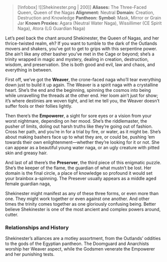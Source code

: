 > [!infobox]
> ![[Shekinester.png | 200]]
>  **Aliases:** The Three-Faced Queen, Queen of the Nagas
> **Alignment:** Neutral
> **Domain:** Creation, Destruction and Knowledge
> **Pantheon:** 
> **Symbol:** Mask, Mirror or Grain Jar
> **Known Proxies:** Agara (Neutral Water Naga), Wissillimer (CE Spirit Naga), Atora (LG Guardian Naga)

Let’s peel back the chant around Shekinester, the Queen of Nagas, and her thrice-twisted realm, eh? If you want to tumble to the dark of the Outlands movers and shakers, you’ve got to get to grips with this serpentine power. She ain’t like any other basher you’ve met in the Cage or beyond; she’s a trinity wrapped in magic and mystery, dealing in creation, destruction, wisdom, and preservation. She is both good and evil, law and chaos, and everything in between.

First off, we’ve got the **Weaver**, the crone-faced naga who’ll tear everything down just to build it up again. The Weaver is a spirit naga with a crystalline heart. She’s the end and the beginning, spinning the cosmos into being while unravelling the threads at the other end. Her loom ain’t just for show; it’s where destinies are woven tight, and let me tell you, the Weaver doesn’t suffer fools or their follies lightly.

Then there’s the **Empowerer**, a sight for sore eyes or a vision from your worst nightmare, depending on her mood. She’s the riddlemaster, the pusher of limits, doling out harsh truths like they’re going out of fashion. Cross her path, and you’re in for a trial by fire, or water, as it might be. She’s about making bashers face up to what they are, or could be, pushing ’em towards their own enlightenment—whether they’re looking for it or not. She can appear as a beautiful young water naga, or an ugly creature with pitted skin and greasy hair.

And last of all there’s the **Preserver**, the third piece of this enigmatic puzzle. She’s the keeper of the flame, the guardian of what mustn’t be lost. Her domain is the final circle, a place of knowledge so profound it would set your brainbox a-spinning. The Presever usually appears as a middle aged female guardian naga,

Shekinester might manifest as any of these three forms, or even more than one. They might work together or even against one another. And other times the trinity comes together as one gloriously confusing being. Better believe Shekinester is one of the most ancient and complex powers around, cutter.

### Relationships and History
Shekinester’s alliances are a motley assortment, from the Outlands’ oddities to the gods of the Egyptian pantheon. The Doomguard and Anarchists worship her Weaver aspect, while the Godsmen venerate the Empowerer and her punishing tests.

